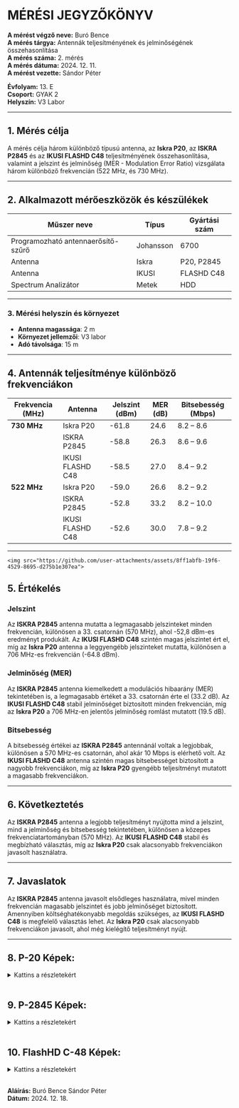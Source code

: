 
# MÉRÉSI JEGYZŐKÖNYV

**A mérést végző neve:** Buró Bence  
**A mérés tárgya:** Antennák teljesítményének és jelminőségének összehasonlítása  
**A mérés száma:** 2. mérés  
**A mérés dátuma:** 2024. 12. 11.  
**A mérést vezette:** Sándor Péter  

**Évfolyam:** 13. E  
**Csoport:** GYAK 2  
**Helyszín:** V3 Labor  

---

## 1. Mérés célja  
A mérés célja három különböző típusú antenna, az **Iskra P20**, az **ISKRA P2845** és az **IKUSI FLASHD C48** teljesítményének összehasonlítása, valamint a jelszint és jelminőség (MER - Modulation Error Ratio) vizsgálata három különböző frekvencián (522 MHz, és 730 MHz).

---

## 2. Alkalmazott mérőeszközök és készülékek  

| Műszer neve                         | Típus       | Gyártási szám |
| ----------------------------------- | ----------- | ------------- |
| Programozható antennaerősítő-szűrő  | Johansson   | 6700          |
| Antenna                             | Iskra       | P20, P2845    |
| Antenna                             | IKUSI       | FLASHD C48    |
| Spectrum Analizátor                 | Metek       | HDD           |

---

### 3. **Mérési helyszín és környezet**
- **Antenna magassága**: 2 m
- **Környezet jellemzői**: V3 labor
- **Adó távolsága**: 15 m

---

## 4. Antennák teljesítménye különböző frekvenciákon

 Frekvencia (MHz) | Antenna          | Jelszint (dBm) | MER (dB) | Bitsebesség (Mbps) |
| ---------------- | ---------------- | -------------- | -------- | ------------------ |
| **730 MHz**      | Iskra P20        | -61.8          | 24.6     | 8.2 – 8.6          |
|                  | ISKRA P2845      | -58.8          | 26.3     | 8.6 – 9.6          |
|                  | IKUSI FLASHD C48 | -58.5          | 27.0     | 8.4 – 9.2          |
| **522 MHz**      | Iskra P20        | -59.0          | 26.6     | 8.2 – 9.2          |
|                  | ISKRA P2845      | -52.8          | 33.2     | 8.2 – 10.0         |
|                  | IKUSI FLASHD C48 | -52.6          | 30.0     | 7.8 – 9.2          |


---

    <img src="https://github.com/user-attachments/assets/8ff1abfb-19f6-4529-8695-d275b1e307ea">


## 5. Értékelés

### Jelszint
Az **ISKRA P2845** antenna mutatta a legmagasabb jelszinteket minden frekvencián, különösen a 33. csatornán (570 MHz), ahol -52,8 dBm-es eredményt produkált. Az **IKUSI FLASHD C48** szintén magas jelszintet ért el, míg az **Iskra P20** antenna a leggyengébb jelszinteket mutatta, különösen a 706 MHz-es frekvencián (-64.8 dBm).

### Jelminőség (MER)
Az **ISKRA P2845** antenna kiemelkedett a modulációs hibaarány (MER) tekintetében is, a legmagasabb értéket a 33. csatornán érte el (33.2 dB). Az **IKUSI FLASHD C48** stabil jelminőséget biztosított minden frekvencián, míg az **Iskra P20** a 706 MHz-en jelentős jelminőség romlást mutatott (19.5 dB).

### Bitsebesség
A bitsebesség értékei az **ISKRA P2845** antennánál voltak a legjobbak, különösen a 570 MHz-es csatornán, ahol akár 10 Mbps is elérhető volt. Az **IKUSI FLASHD C48** antenna szintén magas bitsebességet biztosított a nagyobb frekvenciákon, míg az **Iskra P20** gyengébb teljesítményt mutatott a magasabb frekvenciákon.

---

## 6. Következtetés
Az **ISKRA P2845** antenna a legjobb teljesítményt nyújtotta mind a jelszint, mind a jelminőség és bitsebesség tekintetében, különösen a közepes frekvenciatartományban (570 MHz). Az **IKUSI FLASHD C48** stabil és megbízható választás, míg az **Iskra P20** csak alacsonyabb frekvenciákon javasolt használatra.

---

## 7. Javaslatok
Az **ISKRA P2845** antenna javasolt elsődleges használatra, mivel minden frekvencián magasabb jelszintet és jobb jelminőséget biztosított. Amennyiben költséghatékonyabb megoldás szükséges, az **IKUSI FLASHD C48** is megfelelő választás lehet. Az **Iskra P20** csak alacsonyabb frekvenciákon javasolt, ahol még kielégítő teljesítményt nyújt.

---

## 8. P-20 Képek:
<details>
    <summary>Kattins a részletekért</summary>

---

    **570MHz Mért Képek**
<img src="https://github.com/user-attachments/assets/61b8ac2c-7cf2-4c3d-9b05-a9a9657c92b9">
<img src="https://github.com/user-attachments/assets/2b446236-724a-46ef-a85c-fb197d1036c5">
<img src="https://github.com/user-attachments/assets/1742ecf2-d20a-4033-ae91-a994e07a19a0">

---

    **706MHz Mért Képek**
<img src="https://github.com/user-attachments/assets/8fce1105-6e2a-4665-ab82-fac467701928">
<img src="https://github.com/user-attachments/assets/7b33fcb3-3745-48f7-ae25-5ccb4dfdb649">
<img src="https://github.com/user-attachments/assets/b1b7644e-dd1b-46a0-a76b-7c62feaf9b9a">

---

</details>

<br>

## 9. P-2845 Képek:
<details>
    <summary>Kattins a részletekért</summary>

---

    **570MHz Mért Képek**
<img src="https://github.com/user-attachments/assets/a0a380a3-13a7-40fc-bab6-cd4c6ebdf499">
<img src="https://github.com/user-attachments/assets/4031b050-d9d9-4140-86ce-e488061c202a">
<img src="https://github.com/user-attachments/assets/4d533270-c11e-4f81-9f48-58cef537f247">

---

    **706MHz Mért Képek**
<img src="https://github.com/user-attachments/assets/8ff1abfb-19f6-4529-8695-d275b1e307ea">
<img src="https://github.com/user-attachments/assets/0e201d9f-eb6b-453b-bbca-3dd23e4bc975">
<img src="https://github.com/user-attachments/assets/f8fa9f00-1f2d-46ad-b268-c07b11b26a48">

---

</details>

<br>

## 10. FlashHD C-48 Képek:
<details>
    <summary>Kattins a részletekért</summary>

---

    **570MHz Mért Képek**
<img src="https://github.com/user-attachments/assets/535e8b8e-937e-4156-8ae1-e0384e71e3da">
<img src="https://github.com/user-attachments/assets/9854aff7-568c-4b44-b1a8-c5a597bba13a">
<img src="https://github.com/user-attachments/assets/48170ff4-8a58-4982-a453-dc68a3c7599a">
  
---

    **706MHz Mért Képek**
<img src="https://github.com/user-attachments/assets/942e4546-e47b-42d7-940b-ebe59e8c1614">
<img src="https://github.com/user-attachments/assets/f98108b9-930d-4984-bcbc-cc0703b251b3">
<img src="https://github.com/user-attachments/assets/438c0743-cd8f-4230-9516-ddf881088ac5">

---

</details>


<br>




**Aláírás:**  Buró Bence
Sándor Péter  
**Dátum:** 2024. 12. 18.
